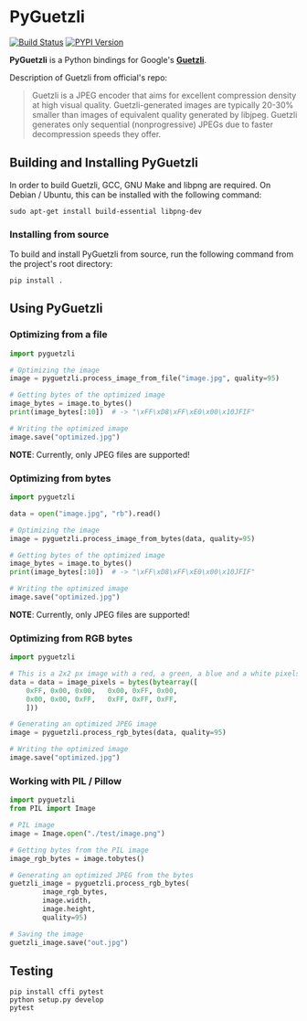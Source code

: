 # PyGuetzli

[![Build Status](https://travis-ci.org/wanadev/pyguetzli.svg?branch=master)](https://travis-ci.org/wanadev/pyguetzli)
[![PYPI Version](https://img.shields.io/pypi/v/pyguetzli.svg)](https://pypi.python.org/pypi/pyguetzli)


**PyGuetzli** is a Python bindings for Google's [**Guetzli**][guetzli].

Description of Guetzli from official's repo:

> Guetzli is a JPEG encoder that aims for excellent compression density at high
> visual quality. Guetzli-generated images are typically 20-30% smaller than
> images of equivalent quality generated by libjpeg. Guetzli generates only
> sequential (nonprogressive) JPEGs due to faster decompression speeds they
> offer.

[guetzli]: https://github.com/google/guetzli


## Building and Installing PyGuetzli

In order to build Guetzli, GCC, GNU Make and libpng are required. On
Debian / Ubuntu, this can be installed with the following command:

    sudo apt-get install build-essential libpng-dev


### Installing from source

To build and install PyGuetzli from source, run the following command from the
project's root directory:

    pip install .


## Using PyGuetzli

### Optimizing from a file

```python
import pyguetzli

# Optimizing the image
image = pyguetzli.process_image_from_file("image.jpg", quality=95)

# Getting bytes of the optimized image
image_bytes = image.to_bytes()
print(image_bytes[:10])  # -> "\xFF\xD8\xFF\xE0\x00\x10JFIF"

# Writing the optimized image
image.save("optimized.jpg")
```

__NOTE__: Currently, only JPEG files are supported!


### Optimizing from bytes

```python
import pyguetzli

data = open("image.jpg", "rb").read()

# Optimizing the image
image = pyguetzli.process_image_from_bytes(data, quality=95)

# Getting bytes of the optimized image
image_bytes = image.to_bytes()
print(image_bytes[:10])  # -> "\xFF\xD8\xFF\xE0\x00\x10JFIF"

# Writing the optimized image
image.save("optimized.jpg")
```

__NOTE__: Currently, only JPEG files are supported!


### Optimizing from RGB bytes

```python
import pyguetzli

# This is a 2x2 px image with a red, a green, a blue and a white pixels
data = data = image_pixels = bytes(bytearray([
    0xFF, 0x00, 0x00,   0x00, 0xFF, 0x00,
    0x00, 0x00, 0xFF,   0xFF, 0xFF, 0xFF,
    ]))

# Generating an optimized JPEG image
image = pyguetzli.process_rgb_bytes(data, quality=95)

# Writing the optimized image
image.save("optimized.jpg")
```

### Working with PIL / Pillow

```python
import pyguetzli
from PIL import Image

# PIL image
image = Image.open("./test/image.png")

# Getting bytes from the PIL image
image_rgb_bytes = image.tobytes()

# Generating an optimized JPEG from the bytes
guetzli_image = pyguetzli.process_rgb_bytes(
        image_rgb_bytes,
        image.width,
        image.height,
        quality=95)

# Saving the image
guetzli_image.save("out.jpg")
```


## Testing

    pip install cffi pytest
    python setup.py develop
    pytest
